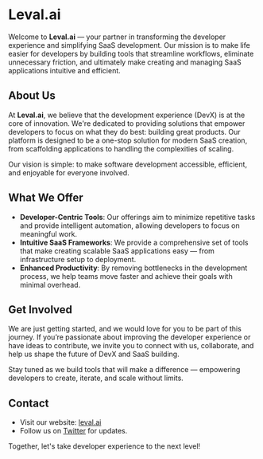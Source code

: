 # Leval.ai

Welcome to **Leval.ai** — your partner in transforming the developer experience and simplifying SaaS development. Our mission is to make life easier for developers by building tools that streamline workflows, eliminate unnecessary friction, and ultimately make creating and managing SaaS applications intuitive and efficient.

## About Us
At **Leval.ai**, we believe that the development experience (DevX) is at the core of innovation. We're dedicated to providing solutions that empower developers to focus on what they do best: building great products. Our platform is designed to be a one-stop solution for modern SaaS creation, from scaffolding applications to handling the complexities of scaling.

Our vision is simple: to make software development accessible, efficient, and enjoyable for everyone involved.

## What We Offer
- **Developer-Centric Tools**: Our offerings aim to minimize repetitive tasks and provide intelligent automation, allowing developers to focus on meaningful work.
- **Intuitive SaaS Frameworks**: We provide a comprehensive set of tools that make creating scalable SaaS applications easy — from infrastructure setup to deployment.
- **Enhanced Productivity**: By removing bottlenecks in the development process, we help teams move faster and achieve their goals with minimal overhead.

## Get Involved
We are just getting started, and we would love for you to be part of this journey. If you’re passionate about improving the developer experience or have ideas to contribute, we invite you to connect with us, collaborate, and help us shape the future of DevX and SaaS building.

Stay tuned as we build tools that will make a difference — empowering developers to create, iterate, and scale without limits.

## Contact
- Visit our website: [leval.ai](https://www.leval.ai)
- Follow us on [Twitter](https://twitter.com/itsparser) for updates.

Together, let's take developer experience to the next level!

